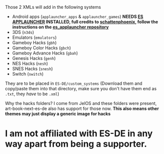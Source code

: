 Those 2 XMLs will add in the following systems
- Android apps (`applauncher_apps` & `applauncher_games`) **NEEDS [ES APPLAUNCHER](https://github.com/schattenphoenix/es_applauncher/releases/latest/download/es_launcher.apk
) INSTALLED, full credits to [schattenphoenix](https://github.com/schattenphoenix), follow the instructions on the [es_applauncher repository](https://github.com/schattenphoenix/es_applauncher)**
- 3DS (`n3ds`)
- Emulators (`emulators`)
- Gameboy Hacks (`gbh`)
- Gameboy Color Hacks (`gbch`)
- Gameboy Advance Hacks (`gbah`)
- Genesis Hacks (`genh`)
- NES Hacks (`nesh`)
- SNES Hacks (`snesh`)
- Switch (`switch`)

They are to be placed in `ES-DE/custom_systems` (Download them and copy/paste them into that directory, make sure you don't have them end as `.txt`, they _have_ to be `.xml`)


Why the hacks folders? I come from JelOS and these folders were present, art-book-next-es-de also has support for those now. **This also means other themes may just display a generic image for hacks**


# I am not affiliated with ES-DE in any way apart from being a supporter.
